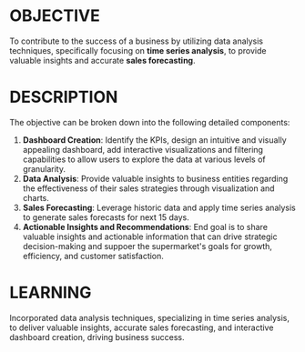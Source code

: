 # OBJECTIVE
To contribute to the success of a business by utilizing data analysis techniques, specifically focusing on **time series analysis**, to provide valuable insights and accurate **sales forecasting**.
# DESCRIPTION
The objective can be broken down into the following detailed components:
1. **Dashboard Creation**: Identify the KPIs, design an intuitive and visually appealing dashboard, add interactive visualizations and filtering capabilities to allow users to explore the data at various levels of granularity.
2. **Data Analysis**: Provide valuable insights to business entities regarding the effectiveness of their sales strategies through visualization and charts.
3. **Sales Forecasting**: Leverage historic data and apply time series analysis to generate sales forecasts for next 15 days.
4. **Actionable Insights and Recommendations**: End goal is to share valuable insights and actionable information that can drive strategic decision-making and suppoer the supermarket's goals for growth, efficiency, and customer satisfaction.
# LEARNING
Incorporated data analysis techniques, specializing in time series analysis, to deliver valuable insights, accurate sales forecasting, and interactive dashboard creation, driving business success.
